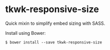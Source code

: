 # tkwk-responsive-size

Quick mixin to simplify embed sizing with SASS.

Install using Bower:

    $ bower install --save tkwk-responsive-size